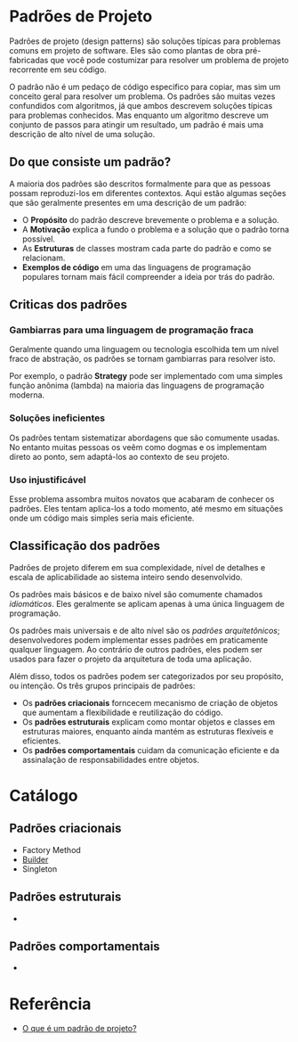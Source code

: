 # Padrões de Projeto
Padrões de projeto (design patterns) são soluções típicas para problemas comuns em projeto de software. Eles são como plantas de obra pré-fabricadas que você pode costumizar para resolver um problema de projeto recorrente em seu código.

O padrão não é um pedaço de código especifico para copiar, mas sim um conceito geral para resolver um problema. Os padrões são muitas vezes confundidos com algoritmos, já que ambos descrevem soluções típicas para problemas conhecidos. Mas enquanto um algoritmo descreve um conjunto de passos para atingir um resultado, um padrão é mais uma descrição de alto nível de uma solução.

## Do que consiste um padrão?
A maioria dos padrões são descritos formalmente para que as pessoas possam reproduzi-los em diferentes contextos. Aqui estão algumas seções que são geralmente presentes em uma descrição de um padrão:

- O **Propósito** do padrão descreve brevemente o problema e a solução.
- A **Motivação** explica a fundo o problema e a solução que o padrão torna possível.
- As **Estruturas** de classes mostram cada parte do padrão e como se relacionam.
- **Exemplos de código** em uma das linguagens de programação populares tornam mais fácil compreender a ideia por trás do padrão.

## Criticas dos padrões

### Gambiarras para uma linguagem de programação fraca
Geralmente quando uma linguagem ou tecnologia escolhida tem um nível fraco de abstração, os padrões se tornam gambiarras para resolver isto.

Por exemplo, o padrão **Strategy** pode ser implementado com uma simples função anônima (lambda) na maioria das linguagens de programação moderna.

### Soluções ineficientes
Os padrões tentam sistematizar abordagens que são comumente usadas. No entanto muitas pessoas os veêm como dogmas e os implementam direto ao ponto, sem adaptá-los ao contexto de seu projeto.

### Uso injustificável
Esse problema assombra muitos novatos que acabaram de conhecer os padrões. Eles tentam aplica-los a todo momento, até mesmo em situações onde um código mais simples seria mais eficiente.

## Classificação dos padrões
Padrões de projeto diferem em sua complexidade, nível de detalhes e escala de aplicabilidade ao sistema inteiro sendo desenvolvido.

Os padrões mais básicos e de baixo nível são comumente chamados *idiomáticos*. Eles geralmente se aplicam apenas à uma única linguagem de programação.

Os padrões mais universais e de alto nível são os *padrões arquitetônicos*; desenvolvedores podem implementar esses padrões em praticamente qualquer linguagem. Ao contrário de outros padrões, eles podem ser usados para fazer o projeto da arquitetura de toda uma aplicação.

Além disso, todos os padrões podem ser categorizados por seu propósito, ou intenção. Os três grupos principais de padrões:
- Os **padrões criacionais** forncecem mecanismo de criação de objetos que aumentam a flexibilidade e reutilização do código.
- Os **padrões estruturais** explicam como montar objetos e classes em estruturas maiores, enquanto ainda mantém as estruturas flexíveis e eficientes.
- Os **padrões comportamentais** cuidam da comunicação eficiente e da assinalação de responsabilidades entre objetos.

# Catálogo

## Padrões criacionais
- Factory Method
- [Builder](builder.md)
- Singleton

## Padrões estruturais
- 

## Padrões comportamentais
- 

# Referência
- [O que é um padrão de projeto?](https://refactoring.guru/pt-br/design-patterns/what-is-pattern)
